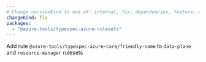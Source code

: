 ```yaml
---
# Change versionKind to one of: internal, fix, dependencies, feature, deprecation, breaking
changeKind: fix
packages:
  - "@azure-tools/typespec-azure-rulesets"
---
```


Add rule `@azure-tools/typespec-azure-core/friendly-name` to `data-plane` and `resource-manager` rulesets
